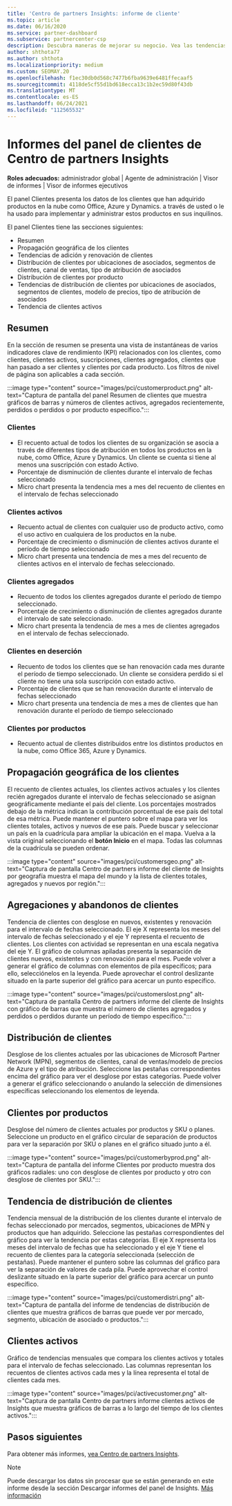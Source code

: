 ```yaml
---
title: 'Centro de partners Insights: informe de cliente'
ms.topic: article
ms.date: 06/16/2020
ms.service: partner-dashboard
ms.subservice: partnercenter-csp
description: Descubra maneras de mejorar su negocio. Vea las tendencias específicas de sus clientes por geografía, por producto y otros atributos.
author: shthota77
ms.author: shthota
ms.localizationpriority: medium
ms.custom: SEOMAY.20
ms.openlocfilehash: f1ec30db0d568c7477b6fba9639e6481ffecaaf5
ms.sourcegitcommit: 4118de5cf55d1bd618ecca13c1b2ec59d80f43db
ms.translationtype: MT
ms.contentlocale: es-ES
ms.lasthandoff: 06/24/2021
ms.locfileid: "112565532"
---
```

# <a name="customers-dashboard-reports-from-partner-center-insights"></a>Informes del panel de clientes de Centro de partners Insights

**Roles adecuados:** administrador global | Agente de administración | Visor de informes | Visor de informes ejecutivos

El panel Clientes presenta los datos de los clientes que han adquirido productos en la nube como Office, Azure y Dynamics. a través de usted o le ha usado para implementar y administrar estos productos en sus inquilinos. 
 
El panel Clientes tiene las secciones siguientes: 

- Resumen  
- Propagación geográfica de los clientes 
- Tendencias de adición y renovación de clientes 
- Distribución de clientes por ubicaciones de asociados, segmentos de clientes, canal de ventas, tipo de atribución de asociados 
- Distribución de clientes por producto 
- Tendencias de distribución de clientes por ubicaciones de asociados, segmentos de clientes, modelo de precios, tipo de atribución de asociados 
- Tendencia de clientes activos 

## <a name="summary"></a>Resumen

En la sección de resumen se presenta una vista de instantáneas de varios indicadores clave de rendimiento (KPI) relacionados con los clientes, como clientes, clientes activos, suscripciones, clientes agregados, clientes que han pasado a ser clientes y clientes por cada producto. Los filtros de nivel de página son aplicables a cada sección.

:::image type="content" source="images/pci/customerproduct.png" alt-text="Captura de pantalla del panel Resumen de clientes que muestra gráficos de barras y números de clientes activos, agregados recientemente, perdidos o perdidos o por producto específico.":::

### <a name="customers"></a>Clientes

- El recuento actual de todos los clientes de su organización se asocia a través de diferentes tipos de atribución en todos los productos en la nube, como Office, Azure y Dynamics. Un cliente se cuenta si tiene al menos una suscripción con estado Activo.  
- Porcentaje de disminución de clientes durante el intervalo de fechas seleccionado 
- Micro chart presenta la tendencia mes a mes del recuento de clientes en el intervalo de fechas seleccionado

### <a name="active-customers"></a>Clientes activos

- Recuento actual de clientes con cualquier uso de producto activo, como el uso activo en cualquiera de los productos en la nube.
- Porcentaje de crecimiento o disminución de clientes activos durante el período de tiempo seleccionado
- Micro chart presenta una tendencia de mes a mes del recuento de clientes activos en el intervalo de fechas seleccionado.

### <a name="customers-added"></a>Clientes agregados

- Recuento de todos los clientes agregados durante el período de tiempo seleccionado.
- Porcentaje de crecimiento o disminución de clientes agregados durante el intervalo de sate seleccionado.
- Micro chart presenta la tendencia de mes a mes de clientes agregados en el intervalo de fechas seleccionado.

### <a name="customers-churned"></a>Clientes en deserción
- Recuento de todos los clientes que se han renovación cada mes durante el período de tiempo seleccionado. Un cliente se considera perdido si el cliente no tiene una sola suscripción con estado activo. 
- Porcentaje de clientes que se han renovación durante el intervalo de fechas seleccionado 
- Micro chart presenta una tendencia de mes a mes de clientes que han renovación durante el período de tiempo seleccionado 
 
### <a name="customers-by-products"></a>Clientes por productos

- Recuento actual de clientes distribuidos entre los distintos productos en la nube, como Office 365, Azure y Dynamics.  

## <a name="geographical-spread-of-your-customers"></a>Propagación geográfica de los clientes

El recuento de clientes actuales, los clientes activos actuales y los clientes recién agregados durante el intervalo de fechas seleccionado se asignan geográficamente mediante el país del cliente. Los porcentajes mostrados debajo de la métrica indican la contribución porcentual de ese país del total de esa métrica. Puede mantener el puntero sobre el mapa para ver los clientes totales, activos y nuevos de ese país. Puede buscar y seleccionar un país en la cuadrícula para ampliar la ubicación en el mapa. Vuelva a la vista original seleccionando el **botón Inicio** en el mapa. Todas las columnas de la cuadrícula se pueden ordenar.  

:::image type="content" source="images/pci/customersgeo.png" alt-text="Captura de pantalla Centro de partners informe del cliente de Insights por geografía muestra el mapa del mundo y la lista de clientes totales, agregados y nuevos por región.":::

## <a name="customer-adds-and-churns"></a>Agregaciones y abandonos de clientes

Tendencia de clientes con desglose en nuevos, existentes y renovación para el intervalo de fechas seleccionado. El eje X representa los meses del intervalo de fechas seleccionado y el eje Y representa el recuento de clientes. Los clientes con actividad se representan en una escala negativa del eje Y. El gráfico de columnas apiladas presenta la separación de clientes nuevos, existentes y con renovación para el mes. Puede volver a generar el gráfico de columnas con elementos de pila específicos; para ello, selecciónelos en la leyenda. Puede aprovechar el control deslizante situado en la parte superior del gráfico para acercar un punto específico. 

:::image type="content" source="images/pci/customerslost.png" alt-text="Captura de pantalla Centro de partners informe del cliente de Insights con gráfico de barras que muestra el número de clientes agregados y perdidos o perdidos durante un período de tiempo específico.":::

## <a name="customer-distribution"></a>Distribución de clientes

Desglose de los clientes actuales por las ubicaciones de Microsoft Partner Network (MPN), segmentos de clientes, canal de ventas/modelo de precios de Azure y el tipo de atribución. Seleccione las pestañas correspondientes encima del gráfico para ver el desglose por estas categorías. Puede volver a generar el gráfico seleccionando o anulando la selección de dimensiones específicas seleccionando los elementos de leyenda. 

## <a name="customers-by-products"></a>Clientes por productos

Desglose del número de clientes actuales por productos y SKU o planes. Seleccione un producto en el gráfico circular de separación de productos para ver la separación por SKU o planes en el gráfico situado junto a él.

:::image type="content" source="images/pci/customerbyprod.png" alt-text="Captura de pantalla del informe Clientes por producto muestra dos gráficos radiales: uno con desglose de clientes por producto y otro con desglose de clientes por SKU.":::

## <a name="customer-distribution-trend"></a>Tendencia de distribución de clientes 

Tendencia mensual de la distribución de los clientes durante el intervalo de fechas seleccionado por mercados, segmentos, ubicaciones de MPN y productos que han adquirido. Seleccione las pestañas correspondientes del gráfico para ver la tendencia por estas categorías. El eje X representa los meses del intervalo de fechas que ha seleccionado y el eje Y tiene el recuento de clientes para la categoría seleccionada (selección de pestañas). Puede mantener el puntero sobre las columnas del gráfico para ver la separación de valores de cada pila. Puede aprovechar el control deslizante situado en la parte superior del gráfico para acercar un punto específico.   

:::image type="content" source="images/pci/customerdistri.png" alt-text="Captura de pantalla del informe de tendencias de distribución de clientes que muestra gráficos de barras que puede ver por mercado, segmento, ubicación de asociado o productos.":::

## <a name="active-customers"></a>Clientes activos

Gráfico de tendencias mensuales que compara los clientes activos y totales para el intervalo de fechas seleccionado. Las columnas representan los recuentos de clientes activos cada mes y la línea representa el total de clientes cada mes. 

:::image type="content" source="images/pci/activecustomer.png" alt-text="Captura de pantalla Centro de partners informe clientes activos de Insights que muestra gráficos de barras a lo largo del tiempo de los clientes activos.":::

## <a name="next-steps"></a>Pasos siguientes

Para obtener más informes, [vea Centro de partners Insights](partner-center-insights.md).

>[!NOTE]
> Puede descargar los datos sin procesar que se están generando en este informe desde la sección Descargar informes del panel de Insights. [Más información](pci-download-reports.md) 
